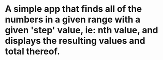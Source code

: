 # A simple app that finds all of the numbers in a given range with a given 'step' value, ie: nth value, and displays the resulting values and total thereof.
